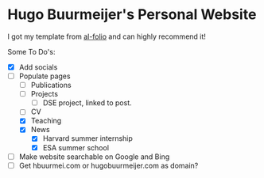# Hugo Buurmeijer's Personal Website

I got my template from [al-folio](https://github.com/alshedivat/al-folio) and can highly recommend it!

Some To Do's:
- [x] Add socials
- [ ] Populate pages
  - [ ] Publications
  - [ ] Projects
    - [ ] DSE project, linked to post.
  - [ ] CV
  - [X] Teaching
  - [X] News
    - [X] Harvard summer internship
    - [X] ESA summer school
- [ ] Make website searchable on Google and Bing
- [ ] Get hbuurmei.com or hugobuurmeijer.com as domain?
